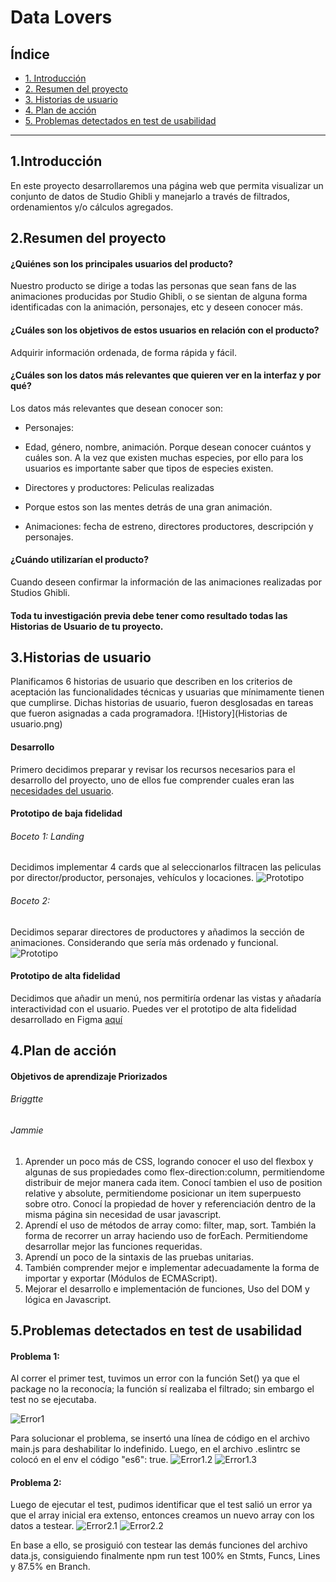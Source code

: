 # Data Lovers

## Índice

* [1. Introducción](#1-Introducción)
* [2. Resumen del proyecto](#2-resumen-del-proyecto)
* [3. Historias de usuario](#3-Historias-de-usuario)
* [4. Plan de acción](#4-Plan-de-acción)
* [5. Problemas detectados en test de usabilidad](#5-Problemas-detectados-en-test-de-usabilidad)
***
## 1.Introducción
En este proyecto desarrollaremos una página web que permita visualizar un conjunto de datos de Studio Ghibli y manejarlo a través de filtrados, ordenamientos y/o cálculos agregados.
## 2.Resumen del proyecto
#### ¿Quiénes son los principales usuarios del producto?
Nuestro producto se dirige a todas las personas que sean fans de las animaciones producidas por Studio Ghibli, o se sientan de alguna forma identificadas con la animación, personajes, etc y deseen conocer más.
#### ¿Cuáles son los objetivos de estos usuarios en relación con el producto?
Adquirir información ordenada, de forma rápida y fácil.
#### ¿Cuáles son los datos más relevantes que quieren ver en la interfaz y por qué?
Los datos más relevantes que desean conocer son:
* Personajes:
- Edad, género, nombre, animación.
Porque desean conocer cuántos y cuáles son.
A la vez que existen muchas especies, por ello para los usuarios es importante saber que tipos de especies existen.
* Directores y productores: Peliculas realizadas
- Porque estos son las mentes detrás de una gran animación.
* Animaciones: fecha de estreno, directores productores, descripción y personajes.

#### ¿Cuándo utilizarían el producto?
Cuando deseen confirmar la información de las animaciones realizadas por Studios Ghibli.
#### Toda tu investigación previa debe tener como resultado todas las Historias de Usuario de tu proyecto.
## 3.Historias de usuario
Planificamos 6 historias de usuario que describen en los criterios de aceptación las funcionalidades técnicas y usuarias que mínimamente tienen que cumplirse. Dichas historias de usuario, fueron desglosadas en tareas que fueron asignadas a cada programadora.
![History](Historias de usuario.png)
#### Desarrollo
Primero decidimos preparar y revisar los recursos necesarios para el desarrollo del proyecto, uno de ellos fue comprender cuales eran las [necesidades del usuario](https://github.com/Laboratoria/LIM017-data-lovers/blob/main/src/data/ghibli/README.md).
#### Prototipo de baja fidelidad
###### Boceto 1: Landing
Decidimos implementar 4 cards que al seleccionarlos filtracen las peliculas por director/productor, personajes, vehículos y locaciones.
![Prototipo](Prototipo1.jpeg)

###### Boceto 2:
Decidimos separar directores de productores y añadimos la sección de animaciones. Considerando que sería más ordenado y funcional.
![Prototipo](Prototipo2.jpeg)
#### Prototipo de alta fidelidad
Decidimos que añadir un menú, nos permitiría ordenar las vistas y añadaría interactividad con el usuario.
Puedes ver el prototipo de alta fidelidad desarrollado en Figma [aquí](https://www.figma.com/proto/Jg16yUfSaE4coBU1KYgqbn/Data-Lovers?node-id=0%3A1)
## 4.Plan de acción
#### Objetivos de aprendizaje Priorizados
###### Briggtte
###### Jammie
1. Aprender un poco más de CSS, logrando conocer el uso del flexbox y algunas de sus propiedades como flex-direction:column, permitiendome distribuir de mejor manera cada item. Conocí tambien el uso de position relative y absolute, permitiendome posicionar un item superpuesto sobre otro. Conocí la propiedad de hover y referenciación dentro de la misma página sin necesidad de usar javascript.
2. Aprendí el uso de métodos de array como: filter, map, sort. También la forma de recorrer un array haciendo uso de forEach. Permitiendome desarrollar mejor las funciones requeridas.
3. Aprendí un poco de la sintaxis de las pruebas unitarias.
4. También comprender mejor e implementar adecuadamente la forma de importar y exportar (Módulos de ECMAScript).
5. Mejorar el desarrollo e implementación de funciones, Uso del DOM y lógica en Javascript.
## 5.Problemas detectados en test de usabilidad
#### Problema 1:
Al correr el primer test, tuvimos un error con la función Set() ya que el package no la reconocía; la función sí realizaba el filtrado; sin embargo el test no se ejecutaba.

![Error1](scr/images/Error1_1.jpeg)

Para solucionar el problema, se insertó una línea de código en el archivo main.js para deshabilitar lo indefinido. Luego, en el archivo .eslintrc se colocó en el env el código "es6": true.
![Error1.2](scr/images/Error1_2.jpeg)
![Error1.3](images/Error1_3.jpeg)
#### Problema 2:
Luego de ejecutar el test, pudimos identificar que el test salió un error ya que el array inicial era extenso, entonces creamos un nuevo array con los datos a testear.
![Error2.1](Error2_1.jpeg)
![Error2.2](Error2_2.jpeg)

En base a ello, se prosiguió con testear las demás funciones del archivo data.js, consiguiendo finalmente npm run test
100% en Stmts, Funcs, Lines y 87.5% en Branch.